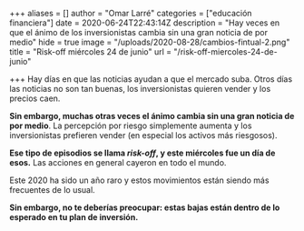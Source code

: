 +++
aliases = []
author = "Omar Larré"
categories = ["educación financiera"]
date = 2020-06-24T22:43:14Z
description = "Hay veces en que el ánimo de los inversionistas cambia sin una gran noticia de por medio"
hide = true
image = "/uploads/2020-08-28/cambios-fintual-2.png"
title = "Risk-off miércoles 24 de junio"
url = "/risk-off-miercoles-24-de-junio"

+++
Hay días en que las noticias ayudan a que el mercado suba. Otros días las noticias no son tan buenas, los inversionistas quieren vender y los precios caen.

**Sin embargo, muchas otras veces el ánimo cambia sin una gran noticia de por medio**. La percepción por riesgo simplemente aumenta y los inversionistas prefieren vender (en especial los activos más riesgosos).

**Ese tipo de episodios se llama _risk-off_, y este miércoles fue un día de esos.** Las acciones en general cayeron en todo el mundo.

Este 2020 ha sido un año raro y estos movimientos están siendo más frecuentes de lo usual.

**Sin embargo, no te deberías preocupar: estas bajas están dentro de lo esperado en tu plan de inversión.**